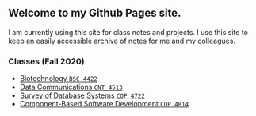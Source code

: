 ## Welcome to my Github Pages site.

I am currently using this site for class notes and projects. I use this site to keep an easily accessible archive of notes for me and my colleagues.

### Classes (Fall 2020)

- [Biotechnology `BSC 4422`](bsc_4422/bsc_4422.md)
- [Data Communications `CNT 4513`](cnt_4513/cnt_4513.md)
- [Survey of Database Systems `COP 4722`](cop_4722/cop_4722.md)
- [Component-Based Software Development `COP 4814`](cop_4814/cop_4814.md)
